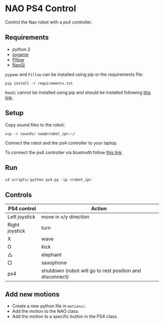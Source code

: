 # NAO PS4 Control
Control the Nao robot with a ps4 controller.

## Requirements
- python 2
- [pygame](https://www.pygame.org/news)
- [Pillow](https://pypi.org/project/Pillow/)
- [NaoQi](http://doc.aldebaran.com/2-4/dev/python/install_guide.html)

`pygame` and `Pillow` can be installed using pip or the requirements file: 

`pip install -r requirements.txt`

`NaoQi` cannot be installed using pip and should be installed following [this link](http://doc.aldebaran.com/2-4/dev/python/install_guide.html).

## Setup
Copy sound files to the robot:

`scp -r sounds/ nao@<robot_ip>:~/`

Connect the robot and the ps4 controller to your laptop.

To connect the ps4 controller via bluetooth follow [this link](http://ros-developer.com/2017/12/14/ps4-controller-bluetooth-ubuntu/).

## Run 
`cd scripts/`
`python ps4.py -ip <robot_ip>`

## Controls
| PS4 control    | Action |
|---             |--- |
| Left joystick  | move in x/y direction |
| Right joystick | turn |
| X              | wave |
| O              | kick |
| △              | elephant |
| □              | saxophone |
| ps4            | shutdown (robot will go to rest position and disconnect) |

## Add new motions
- Create a new python file in `motions/`.
- Add the motion to the NAO class.
- Add the motion to a specific button in the PS4 class.


